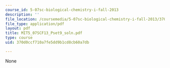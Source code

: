 ```yaml
---
course_id: 5-07sc-biological-chemistry-i-fall-2013
description: ''
file_location: /coursemedia/5-07sc-biological-chemistry-i-fall-2013/370d0ccf710a7fe5dd9b1cd8cb60a7db_MIT5_07SCF13_Pset9_soln.pdf
file_type: application/pdf
layout: pdf
title: MIT5_07SCF13_Pset9_soln.pdf
type: course
uid: 370d0ccf710a7fe5dd9b1cd8cb60a7db

---
```

None